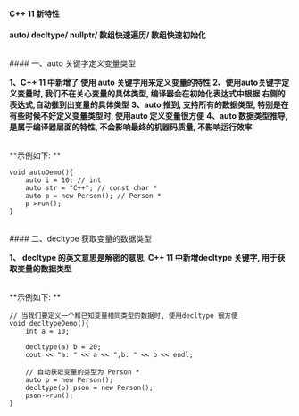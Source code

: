 #### C++ 11 新特性

**auto/ decltype/ nullptr/ 数组快速遍历/ 数组快速初始化**



<br>
#### 一、auto 关键字定义变量类型

**1、C++ 11 中新增了 使用 auto 关键字用来定义变量的特性**
**2、使用auto关键字定义变量时, 我们不在关心变量的具体类型, 编译器会在初始化表达式中根据 右侧的表达式,自动推到出变量的具体类型**
**3、auto 推到, 支持所有的数据类型, 特别是在有些时候不好定义变量类型时, 使用auto 定义变量很方便**
**4、auto 数据类型推导, 是属于编译器层面的特性, 不会影响最终的机器码质量, 不影响运行效率**

<br>**示例如下: **
```
void autoDemo(){
    auto i = 10; // int
    auto str = "C++"; // const char *
    auto p = new Person(); // Person *
    p->run();
}
```





<br>
#### 二、decltype 获取变量的数据类型

**1、 decltype 的英文意思是解密的意思, C++ 11 中新增decltype 关键字, 用于获取变量的数据类型**

<br>**示例如下: **
```
// 当我们要定义一个和已知变量相同类型的数据时, 使用decltype 很方便
void decltypeDemo(){
    int a = 10;
    
    decltype(a) b = 20;
    cout << "a: " << a << ",b: " << b << endl;
    
    // 自动获取变量的类型为 Person *
    auto p = new Person();
    decltype(p) pson = new Person();
    pson->run();
}
```